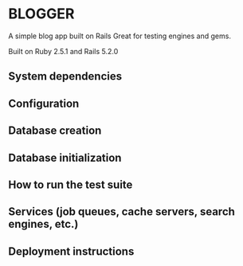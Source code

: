 # BLOGGER
A simple blog app built on Rails
Great for testing engines and gems.

Built on Ruby 2.5.1 and Rails 5.2.0

## System dependencies

## Configuration

## Database creation

## Database initialization

## How to run the test suite

## Services (job queues, cache servers, search engines, etc.)

## Deployment instructions

